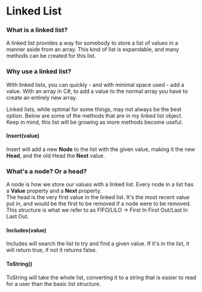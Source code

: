 # Linked List

### What is a linked list?  
  
A linked list provides a way for somebody to store a list of values in a manner aside from an array. This kind of list is expandable, and many methods can be created for this list.  
  
### Why use a linked list?  
  
With linked lists, you can quickly - and with minimal space used - add a value. With an array in C#, to add a value to the normal array you have to create an entirely new array.  
  
Linked lists, while optimal for some things, may not always be the best option. Below are some of the methods that are in my linked list object.  
Keep in mind, this list will be growing as more methods become useful.  

#### Insert(value)  
Insert will add a new **Node** to the list with the given value, making it the new **Head**, and the old Head the **Next** value.  
  
### What's a node? Or a head?  
  
A node is how we store our values with a linked list. Every node in a list has a **Value** property and a **Next** property.  
The head is the very first value in the linked list. It's the most recent value put in, and would be the first to be removed if a node were to be removed.  
This structure is what we refer to as FIFO/LILO -> First In First Out/Last In Last Out.
  
#### Includes(value)  
Includes will search the list to try and find a given value. If it's in the list, it will return true, if not it returns false.  
  
#### ToString()  
ToString will take the whole list, converting it to a string that is easier to read for a user than the basic list structure.  
  
